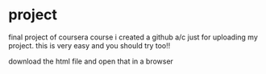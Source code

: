 # project
final project of coursera course
i created a github a/c just for uploading my project.
this is very easy and you should try too!!

download the html file and open that in a browser

